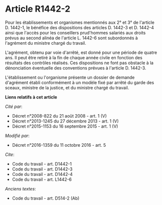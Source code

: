 # Article R1442-2

Pour les établissements et organismes mentionnés aux 2° et 3° de l'article D. 1442-1, le bénéfice des dispositions des
articles D. 1442-3 et D. 1442-4 ainsi que l'accès pour les conseillers prud'hommes salariés aux droits prévus au second
alinéa de l'article L. 1442-6 sont subordonnés à l'agrément du ministre chargé du travail. 

L'agrément, obtenu par voie d'arrêté, est donné pour une période de quatre ans. Il peut être retiré à la fin de chaque année
civile en fonction des résultats des contrôles réalisés. Ces dispositions ne font pas obstacle à la dénonciation éventuelle
des conventions prévues à l'article D. 1442-3. 

L'établissement ou l'organisme présente un dossier de demande d'agrément établi conformément à un modèle fixé par arrêté du
garde des sceaux, ministre de la justice, et du ministre chargé du travail.

**Liens relatifs à cet article**

_Cité par_:

  - Décret n°2008-822 du 21 août 2008 - art. 1 (V)
  - Décret n°2013-1245 du 27 décembre 2013 - art. 1 (V)
  - Décret n°2015-1153 du 16 septembre 2015 - art. 1 (V)

_Modifié par_:

  - Décret n°2016-1359 du 11 octobre 2016 - art. 5

_Cite_:

  - Code du travail - art. D1442-1
  - Code du travail - art. D1442-3
  - Code du travail - art. D1442-4
  - Code du travail - art. L1442-6

_Anciens textes_:

  - Code du travail - art. D514-2 (Ab)
